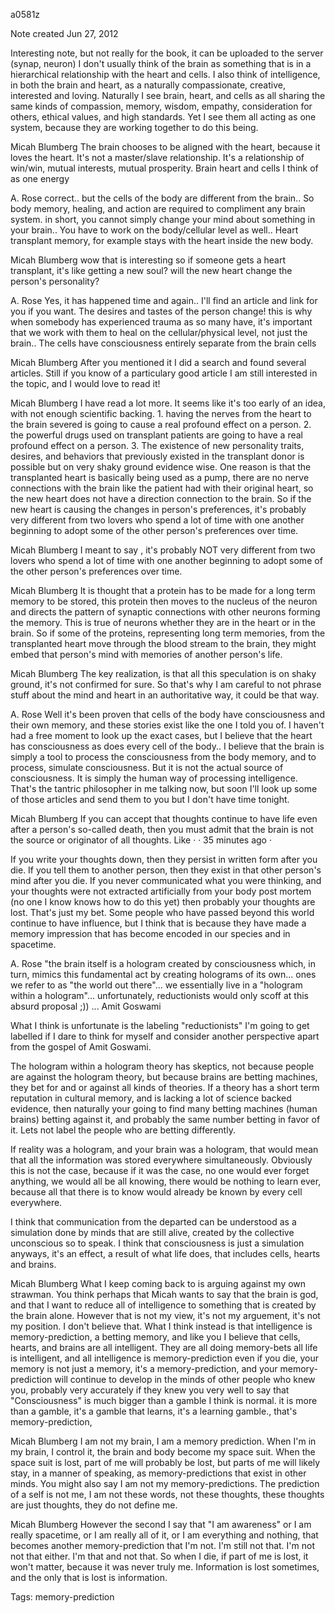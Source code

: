 a0581z

Note created Jun 27, 2012

Interesting note, but not really for the book, it can be uploaded to the server
(synap, neuron)
I don't usually think of the brain as something that is in a hierarchical relationship with the heart and cells.
I also think of intelligence, in both the brain and heart, as a naturally compassionate, creative, interested and loving. Naturally I see brain, heart, and cells as all sharing the same kinds of compassion, memory, wisdom, empathy, consideration for others, ethical values, and high standards. Yet I see them all acting as one system, because they are working together to do this being.

Micah Blumberg
The brain chooses to be aligned with the heart, because it loves the heart. It's not a master/slave relationship. It's a relationship of win/win, mutual interests, mutual prosperity.
Brain heart and cells I think of as one energy

A. Rose
correct.. but the cells of the body are different from the brain.. So body memory, healing, and action are required to compliment any brain system. in short, you cannot simply change your mind about something in your brain.. You have to work on the body/cellular level as well.. Heart transplant memory, for example stays with the heart inside the new body.

Micah Blumberg
wow that is interesting
so if someone gets a heart transplant, it's like getting a new soul?
will the new heart change the person's personality?

A. Rose
Yes, it has happened time and again.. I'll find an article and link for you if you want. The desires and tastes of the person change! this is why when somebody has experienced trauma as so many have, it's important that we work with them to heal on the cellular/physical level, not just the brain.. The cells have consciousness entirely separate from the brain cells

Micah Blumberg
After you mentioned it I did a search and found several articles. Still if you know of a particulary good article I am still interested in the topic, and I would love to read it!

Micah Blumberg
I have read a lot more. It seems like it's too early of an idea, with not enough scientific backing. 1. having the nerves from the heart to the brain severed is going to cause a real profound effect on a person. 2. the powerful drugs used on transplant patients are going to have a real profound effect on a person. 3. The existence of new personality traits, desires, and behaviors that previously existed in the transplant donor is possible but on very shaky ground evidence wise. One reason is that the transplanted heart is basically being used as a pump, there are no nerve connections with the brain like the patient had with their original heart, so the new heart does not have a direction connection to the brain. So if the new heart is causing the changes in person's preferences, it's probably very different from two lovers who spend a lot of time with one another beginning to adopt some of the other person's preferences over time.

Micah Blumberg
I meant to say
, it's probably NOT very different from two lovers who spend a lot of time with one another beginning to adopt some of the other person's preferences over time.

Micah Blumberg
It is thought that a protein has to be made for a long term memory to be stored, this protein then moves to the nucleus of the neuron and directs the pattern of synaptic connections with other neurons forming the memory. This is true of neurons whether they are in the heart or in the brain. So if some of the proteins, representing long term memories, from the transplanted heart move through the blood stream to the brain, they might embed that person's mind with memories of another person's life.

Micah Blumberg
The key realization, is that all this speculation is on shaky ground, it's not confirmed for sure. So that's why I am careful to not phrase stuff about the mind and heart in an authoritative way, it could be that way.

A. Rose
Well it's been proven that cells of the body have consciousness and their own memory, and these stories exist like the one I told you of. I haven't had a free moment to look up the exact cases, but I believe that the heart has consciousness as does every cell of the body.. I believe that the brain is simply a tool to process the consciousness from the body memory, and to process, simulate consciousness. But it is not the actual source of consciousness. It is simply the human way of processing intelligence. That's the tantric philosopher in me talking now, but soon I'll look up some of those articles and send them to you but I don't have time tonight.

Micah Blumberg
If you can accept that thoughts continue to have life even after a person's so-called death, then you must admit that the brain is not the source or originator of all thoughts.
Like · · 35 minutes ago · 

If you write your thoughts down, then they persist in written form after you die. If you tell them to another person, then they exist in that other person's mind after you die. If you never communicated what you were thinking, and your thoughts were not extracted artificially from your body post mortem (no one I know knows how to do this yet) then probably your thoughts are lost. That's just my bet. Some people who have passed beyond this world continue to have influence, but I think that is because they have made a memory impression that has become encoded in our species and in spacetime.

A. Rose
"the brain itself is a hologram created by consciousness which, in turn, mimics this fundamental act by creating holograms of its own... ones we refer to as "the world out there"... we essentially live in a "hologram within a hologram"... unfortunately, reductionists would only scoff at this absurd proposal ;)) ... Amit Goswami

What I think is unfortunate is the labeling "reductionists" I'm going to get labelled if I dare to think for myself and consider another perspective apart from the gospel of Amit Goswami.

The hologram within a hologram theory has skeptics, not because people are against the hologram theory, but because brains are betting machines, they bet for and or against all kinds of theories. If a theory has a short term reputation in cultural memory, and is lacking a lot of science backed evidence, then naturally your going to find many betting machines (human brains) betting against it, and probably the same number betting in favor of it. Lets not label the people who are betting differently.

If reality was a hologram, and your brain was a hologram, that would mean that all the information was stored everywhere simultaneously. Obviously this is not the case, because if it was the case, no one would ever forget anything, we would all be all knowing, there would be nothing to learn ever, because all that there is to know would already be known by every cell everywhere. 

I think that communication from the departed can be understood as a simulation done by minds that are still alive, created by the collective unconscious so to speak.
I think that consciousness is just a simulation anyways, it's an effect, a result of what life does, that includes cells, hearts and brains.

Micah Blumberg
What I keep coming back to is arguing against my own strawman. You think perhaps that Micah wants to say that the brain is god, and that I want to reduce all of intelligence to something that is created by the brain alone. However that is not my view, it's not my arguement, it's not my position. I don't believe that.
What I think instead is that intelligence is memory-prediction, a betting memory, and like you I believe that cells, hearts, and brains are all intelligent. They are all doing memory-bets
all life is intelligent, and all intelligence is memory-prediction
even if you die, your memory is not just a memory, it's a memory-prediction, and your memory-prediction will continue to develop in the minds of other people who knew you, probably very accurately
if they knew you very well
to say that "Consciousness" is much bigger than a gamble I think is normal. it is more than a gamble, it's a gamble that learns, it's a learning gamble., that's memory-prediction,

Micah Blumberg
I am not my brain, I am a memory prediction. When I'm in my brain, I control it, the brain and body become my space suit. When the space suit is lost, part of me will probably be lost, but parts of me will likely stay, in a manner of speaking, as memory-predictions that exist in other minds. You might also say I am not my memory-predictions. The prediction of a self is not me, I am not these words, not these thoughts, these thoughts are just thoughts, they do not define me.

Micah Blumberg
However the second I say that "I am awareness" or I am really spacetime, or I am really all of it, or I am everything and nothing, that becomes another memory-prediction that I'm not. I'm still not that. I'm not not that either. I'm that and not that. So when I die, if part of me is lost, it won't matter, because it was never truly me. Information is lost sometimes, and the only that is lost is information.

Tags:
  memory-prediction
